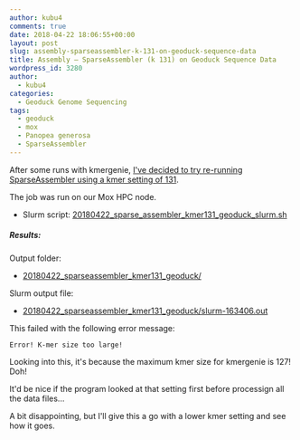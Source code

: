 ```yaml
---
author: kubu4
comments: true
date: 2018-04-22 18:06:55+00:00
layout: post
slug: assembly-sparseassembler-k-131-on-geoduck-sequence-data
title: Assembly – SparseAssembler (k 131) on Geoduck Sequence Data
wordpress_id: 3280
author:
  - kubu4
categories:
  - Geoduck Genome Sequencing
tags:
  - geoduck
  - mox
  - Panopea generosa
  - SparseAssembler
---
```


After some runs with kmergenie, [I've decided to try re-running SparseAssembler using a kmer setting of 131](http://onsnetwork.org/kubu4/2018/04/21/kmer-estimation-kmergenie-k-301-on-geoduck-sequence-data/).

The job was run on our Mox HPC node.





  * Slurm script: [20180422_sparse_assembler_kmer131_geoduck_slurm.sh](http://owl.fish.washington.edu/Athaliana/20180422_sparseassembler_kmer131_geoduck/20180422_sparse_assembler_kmer131_geoduck_slurm.sh)





##### Results:



Output folder:





  * [20180422_sparseassembler_kmer131_geoduck/](http://owl.fish.washington.edu/Athaliana/20180422_sparseassembler_kmer131_geoduck/)



Slurm output file:



  * [20180422_sparseassembler_kmer131_geoduck/slurm-163406.out](http://owl.fish.washington.edu/Athaliana/20180422_sparseassembler_kmer131_geoduck/slurm-163406.out)



This failed with the following error message:

`Error! K-mer size too large!`

Looking into this, it's because the maximum kmer size for kmergenie is 127! Doh!

It'd be nice if the program looked at that setting first before processign all the data files...

A bit disappointing, but I'll give this a go with a lower kmer setting and see how it goes.
